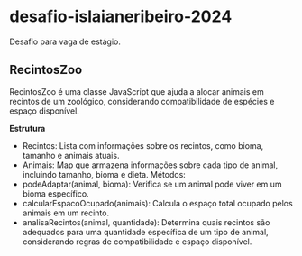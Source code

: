 # desafio-islaianeribeiro-2024
 Desafio para vaga de estágio.

## RecintosZoo
RecintosZoo é uma classe JavaScript que ajuda a alocar animais em recintos de um zoológico, considerando compatibilidade de espécies e espaço disponível.

**Estrutura**
- Recintos: Lista com informações sobre os recintos, como bioma, tamanho e animais atuais.
- Animais: Map que armazena informações sobre cada tipo de animal, incluindo tamanho, bioma e dieta.
Métodos:
- podeAdaptar(animal, bioma): Verifica se um animal pode viver em um bioma específico.
- calcularEspacoOcupado(animais): Calcula o espaço total ocupado pelos animais em um recinto.
- analisaRecintos(animal, quantidade): Determina quais recintos são adequados para uma quantidade específica de um tipo de animal, considerando regras de compatibilidade e espaço disponível.
